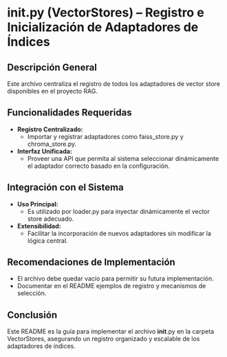 # __init__.py (VectorStores) – Registro e Inicialización de Adaptadores de Índices

## Descripción General
Este archivo centraliza el registro de todos los adaptadores de vector store disponibles en el proyecto RAG.

## Funcionalidades Requeridas
- **Registro Centralizado:**  
  - Importar y registrar adaptadores como faiss_store.py y chroma_store.py.
- **Interfaz Unificada:**  
  - Proveer una API que permita al sistema seleccionar dinámicamente el adaptador correcto basado en la configuración.

## Integración con el Sistema
- **Uso Principal:**  
  - Es utilizado por loader.py para inyectar dinámicamente el vector store adecuado.
- **Extensibilidad:**  
  - Facilitar la incorporación de nuevos adaptadores sin modificar la lógica central.

## Recomendaciones de Implementación
- El archivo debe quedar vacío para permitir su futura implementación.
- Documentar en el README ejemplos de registro y mecanismos de selección.

## Conclusión
Este README es la guía para implementar el archivo __init__.py en la carpeta VectorStores, asegurando un registro organizado y escalable de los adaptadores de índices.
